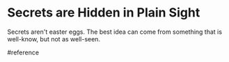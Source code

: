 # Secrets are Hidden in Plain Sight
Secrets aren't easter eggs. The best idea can come from something that is well-know, but not as well-seen.

#reference